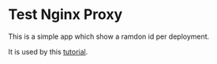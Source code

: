 # Test Nginx Proxy

This is a simple app which show a ramdon id per deployment.

It is used by this [tutorial](https://shimo.im/s/70aadf84-a086-4268-957d-19b205a10b72).

